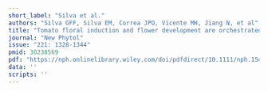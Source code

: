 ```yaml
---
short_label: "Silva et al."
authors: "Silva GFF, Silva EM, Correa JPO, Vicente MH, Jiang N, et al"
title: "Tomato floral induction and flower development are orchestrated by the interplay between gibberellin and two unrelated microRNA-controlled modules"
journal: "New Phytol"
issue: "221: 1328-1344"
pmid: 30238569
pdf: "https://nph.onlinelibrary.wiley.com/doi/pdfdirect/10.1111/nph.15492"
data: ''
scripts: ''
---
```

